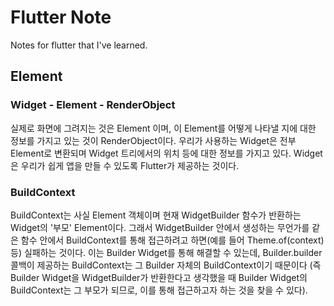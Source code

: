 # Flutter Note
Notes for flutter that I've learned.

## Element
### Widget - Element - RenderObject
실제로 화면에 그려지는 것은 Element 이며,
이 Element를 어떻게 나타낼 지에 대한 정보를 가지고 있는 것이 RenderObject이다.
우리가 사용하는 Widget은 전부 Element로 변환되며 Widget 트리에서의 위치 등에 대한 정보를 가지고 있다.
Widget은 우리가 쉽게 앱을 만들 수 있도록 Flutter가 제공하는 것이다.
### BuildContext
BuildContext는 사실 Element 객체이며 현재 WidgetBuilder 함수가 반환하는 Widget의 '부모' Element이다.
그래서 WidgetBuilder 안에서 생성하는 무언가를 같은 함수 안에서 BuildContext를 통해 접근하려고 하면(예를 들어 Theme.of(context) 등) 실패하는 것이다.
이는 Builder Widget를 통해 해결할 수 있는데, Builder.builder 콜백이 제공하는 BuildContext는 그 Builder 자체의 BuildContext이기 때문이다
(즉 Builder Widget을 WidgetBuilder가 반환한다고 생각했을 때 Builder Widget의 BuildContext는 그 부모가 되므로, 이를 통해 접근하고자 하는 것을 찾을 수 있다).
